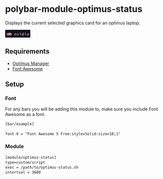 # polybar-module-optimus-status
Displays the current selected graphics card for an optimus laptop.

<img src="https://github.com/codysork/polybar-module-optimus-status/blob/master/2020-04-23-130807_1920x1080_scrot.png"/>

## Requirements

- [Optimus Manager](https://github.com/Askannz/optimus-manager)
- [Font Awesome](https://github.com/FortAwesome/Font-Awesome)

## Setup
### Font
For any bars you will be adding this module to, make sure you include Font Awesome as a font.
```
[bar/example]

font-0 = "Font Awesome 5 Free:style=Solid:size=10;1"
```

### Module
```
[module/optimus-status]
type=custom/script
exec = /path/to/optimus-status.sh
intertval = 3600
```
